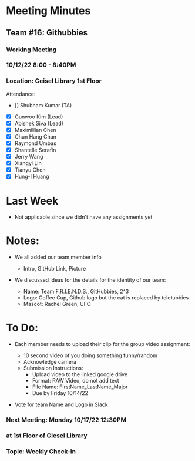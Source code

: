# Meeting Minutes
## Team #16: Githubbies
### Working  Meeting
### 10/12/22 8:00 - 8:40PM
### Location: Geisel Library 1st Floor

Attendance: 
- [] Shubham Kumar (TA)
- [x] Gunwoo Kim (Lead)
- [x] Abishek Siva (Lead)
- [x] Maximillian Chen
- [x] Chun Hang Chan
- [x] Raymond Umbas
- [x] Shantelle Serafin
- [x] Jerry Wang
- [x] Xiangyi Lin
- [x] Tianyu Chen
- [x] Hung-I Huang

# Last Week
- Not applicable since we didn't have any assignments yet

# Notes:
- We all added our team member info
  - Intro, GitHub Link, Picture

- We discussed ideas for the details for the identity of our team:
  - Name: Team F.R.I.E.N.D.S., GitHubbies, 2^3
  - Logo: Coffee Cup, Github logo but the cat is replaced by teletubbies
  - Mascot: Rachel Green, UFO


# To Do:
- Each member needs to upload their clip for the group video assignment:
  - 10 second video of you doing something funny/random
  - Acknowledge camera
  - Submission Instructions:
    - Upload video to the linked google drive
    - Format: RAW Video, do not add text
    - File Name: FirstName_LastName_Major
    - Due by Friday 10/14/22
  
- Vote for team Name and Logo in Slack

### Next Meeting: Monday 10/17/22 12:30PM
###               at 1st Floor of Giesel Library
### Topic: Weekly Check-In